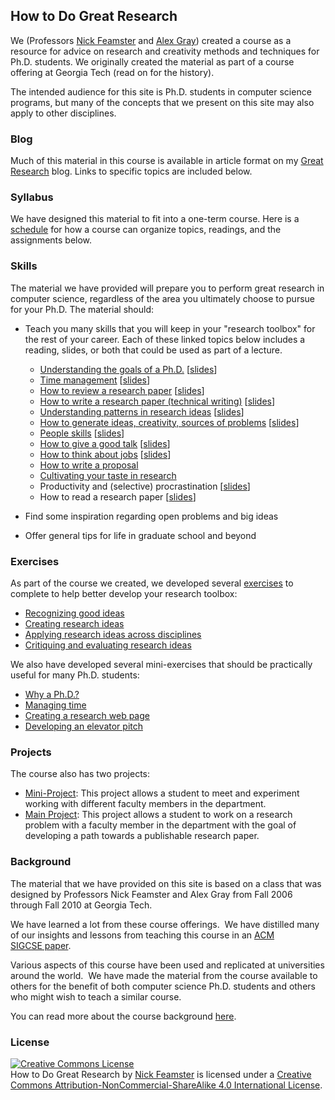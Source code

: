 ## How to Do Great Research

We (Professors [Nick Feamster](http://people.cs.uchicago.edu/~feamster/ "Nick
Feamster") and [Alex Gray](https://www.linkedin.com/in/alexander-gray-b554b64/))
created a course as a resource for advice on research and creativity methods
and techniques for Ph.D. students. We originally created the material as part
of a course offering at Georgia Tech (read on for the history).  

The intended audience for this site is Ph.D.  students in computer science
programs, but many of the concepts that we present on this site may also apply
to other disciplines.

### Blog

Much of this material in this course is available in article format on my
[Great Research](https://medium.com/great-research) blog. Links to specific
topics are included below.

### Syllabus

We have designed this material to fit into a one-term course. Here is a
[schedule](syllabus.md) for how a course can organize topics, readings, and
the assignments below.

### Skills

The material we have provided will prepare you to perform great
research in computer science, regardless of the area you ultimately choose to
pursue for your Ph.D. The material should:

- Teach you many skills that you will keep in your \"research
  toolbox\" for the rest of your career. Each of these linked topics below
  includes a reading, slides, or both that could be used as part of a lecture.
   - [Understanding the goals of a Ph.D.](https://medium.com/great-research/do-you-need-a-ph-d-f78d2fb0f286) [[slides](slides/phd-why.ppt)]
   - [Time management](https://medium.com/great-research/time-management-and-productivity-tactics-for-unstructured-work-ab269a9d2cc4) [[slides](slides/time-management.ppt)]
   - [How to review a research paper](https://medium.com/great-research/the-paper-reviewing-process-aa57809509d7) [[slides](slides/reading-reviewing.ppt)]
   - [How to write a research paper (technical writing)](https://medium.com/great-research/storytelling-101-writing-tips-for-academics-d9eec50eec9) [[slides](slides/how-to-write.ppt)]
   - [Understanding patterns in research ideas](https://medium.com/great-research/research-patterns-69c321ebd5fd) [[slides](slides/research-patterns.ppt)]
   - [How to generate ideas, creativity, sources of problems](https://medium.com/great-research/research-patterns-69c321ebd5fd) [[slides](slides/creativity.ppt)]
   - [People skills](https://medium.com/great-research/managing-your-advisor-bb9060f4f8ce) [[slides](slides/people-skills.ppt)]
   - [How to give a good talk](https://medium.com/great-research/how-to-give-a-sharp-technical-talk-77a2cad7b9fe) [[slides](slides/how-to-give-a-talk.ppt)]
   - [How to think about jobs](https://medium.com/great-research/industry-or-academia-a-counterpoint-9f0af318c909) [[slides](slides/research-jobs.ppt)]
   - [How to write a proposal](https://medium.com/great-research/how-to-write-a-winning-project-proposal-fe438d4dc3a9)
   - [Cultivating your taste in research](https://medium.com/great-research/cultivating-your-research-taste-ce77bbee7f2f)
   - Productivity and (selective) procrastination [[slides](slides/motivation-and-procrastination.ppt)]
   - How to read a research paper [[slides](slides/reading-reviewing.ppt)]

- Find some inspiration regarding open problems and big ideas
- Offer general tips for life in graduate school and beyond

### Exercises

As part of the course we created, we developed several [exercises](exercises.md)
to complete to help better develop your research toolbox:
   - [Recognizing good ideas](exercises/recognizing.md)
   - [Creating research ideas](exercises/creating.md)
   - [Applying research ideas across disciplines](exercises/applying.md)
   - [Critiquing and evaluating research ideas](exercises/critiquing.md)

We also have developed several mini-exercises that should be practically
useful for many Ph.D. students:
   - [Why a Ph.D.?](exercises/why-phd.md)
   - [Managing time](exercises/time.md)
   - [Creating a research web page](exercises/webpage.md)
   - [Developing an elevator pitch](exercises/elevator.md)


### Projects

The course also has two projects:
   - [Mini-Project](exercises/mini-project.md): This project allows a student to meet and experiment
     working with different faculty members in the department.
   - [Main Project](exercises/main-project.md): This project allows a student to work on a research
     problem with a faculty member in the department with the goal of
     developing a path towards a publishable research paper.

### Background

The material that we have provided on this site is based on a class that was
designed by Professors Nick Feamster and Alex Gray from Fall 2006 through Fall
2010 at Georgia Tech.

We have learned a lot from these course offerings.  We have distilled
many of our insights and lessons from teaching this course in an [ACM
SIGCSE paper](http://dl.acm.org/citation.cfm?doid=1352135.1352294 "Can Great Research Be Taught?").  

Various aspects of this course have been used and replicated at universities
around the world.  We have made the material from the course available to
others for the benefit of both computer science Ph.D. students and others who
might wish to teach a similar course.

You can read more about the course background [here](background.md).

### License

<a rel="license" href="http://creativecommons.org/licenses/by-nc-sa/4.0/"><img
alt="Creative Commons License" style="border-width:0"
src="https://i.creativecommons.org/l/by-nc-sa/4.0/88x31.png" /></a><br /><span
xmlns:dct="http://purl.org/dc/terms/" property="dct:title">How to Do Great
Research</span> by <a xmlns:cc="http://creativecommons.org/ns#"
href="https://noise-lab.github.io/research-course/"
property="cc:attributionName" rel="cc:attributionURL">Nick Feamster</a> is
licensed under a <a rel="license"
href="http://creativecommons.org/licenses/by-nc-sa/4.0/">Creative Commons
Attribution-NonCommercial-ShareAlike 4.0 International License</a>.

